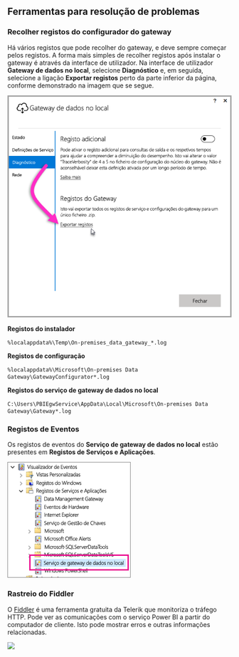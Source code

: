 ## <a name="tools-for-troubleshooting"></a>Ferramentas para resolução de problemas
<a name="logs" />

### <a name="collecting-logs-from-the-gateway-configurator"></a>Recolher registos do configurador do gateway
Há vários registos que pode recolher do gateway, e deve sempre começar pelos registos. A forma mais simples de recolher registos após instalar o gateway é através da interface de utilizador. Na interface de utilizador **Gateway de dados no local**, selecione **Diagnóstico** e, em seguida, selecione a ligação **Exportar registos** perto da parte inferior da página, conforme demonstrado na imagem que se segue.

![On-prem-data-gateway-UI-logs](./media/gateway-onprem-tshoot-tools-include/gateway-onprem-UI-logs.png)

**Registos do instalador**

    %localappdata%\Temp\On-premises_data_gateway_*.log

**Registos de configuração**

    %localappdata%\Microsoft\On-premises Data Gateway\GatewayConfigurator*.log

**Registos do serviço de gateway de dados no local**

    C:\Users\PBIEgwService\AppData\Local\Microsoft\On-premises Data Gateway\Gateway*.log

### <a name="event-logs"></a>Registos de Eventos
Os registos de eventos do **Serviço de gateway de dados no local** estão presentes em **Registos de Serviços e Aplicações**.

![On-prem-data-gateway-event-logs](./media/gateway-onprem-tshoot-tools-include/on-prem-data-gateway-event-logs.png)

<a name="fiddler" />

### <a name="fiddler-trace"></a>Rastreio do Fiddler
O [Fiddler](http://www.telerik.com/fiddler) é uma ferramenta gratuita da Telerik que monitoriza o tráfego HTTP.  Pode ver as comunicações com o serviço Power BI a partir do computador de cliente. Isto pode mostrar erros e outras informações relacionadas.

![](media/gateway-onprem-tshoot-tools-include/fiddler.png)

